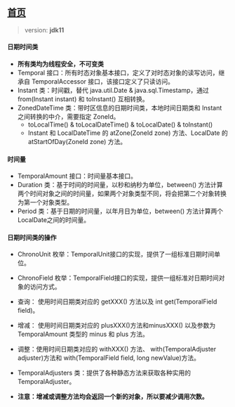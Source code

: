 ## [首页](https://kingkh1995.github.io/blog/)

> version: **jdk11**

#### 日期时间类

- **所有类均为线程安全，不可变类**
- Temporal 接口：所有时态对象基本接口，定义了对时态对象的读写访问，继承自 TemporalAccessor 接口，该接口定义了只读访问。
- Instant 类：时间戳，替代 java.util.Date & java.sql.Timestamp，通过 from(Instant instant) 和 toInstant() 互相转换。
- ZonedDateTime 类：带时区信息的日期时间类，本地时间日期类和 Instant 之间转换的中介，需要指定 ZoneId。
    - toLocalTime() & toLocalDateTime() & toLocalDate() & toInstant()
    - Instant 和 LocalDateTime 的 atZone(ZoneId zone) 方法、LocalDate 的 atStartOfDay(ZoneId zone) 方法。

#### 时间量

- TemporalAmount 接口：时间量基本接口。
- Duration 类：基于时间的时间量，以秒和纳秒为单位，between() 方法计算两个时间对象之间的时间量，如果两个对象类型不同，将会把第二个对象转换为第一个对象类型。
- Period 类：基于日期的时间量，以年月日为单位，between() 方法计算两个LocalDate之间的时间量。

#### 日期时间类的操作

- ChronoUnit 枚举：TemporalUnit接口的实现，提供了一组标准日期时间单位。

- ChronoField 枚举：TemporalField接口的实现，提供一组标准对日期时间对象的访问方式。

- 查询： 使用时间日期类对应的 getXXX() 方法以及 int get(TemporalField field)。

- 增减： 使用时间日期类对应的 plusXXX()方法和minusXXX() 以及参数为 TemporalAmount 类型的 minus 和 plus 方法。

- 调整：使用时间日期类对应的 withXXX() 方法、 with(TemporalAdjuster adjuster)方法和 with(TemporalField field, long newValue)方法。
  
- TemporalAdjusters 类：提供了各种静态方法来获取各种实用的TemporalAdjuster。

- **注意：增减或调整方法均会返回一个新的对象，所以要减少调用次数。**